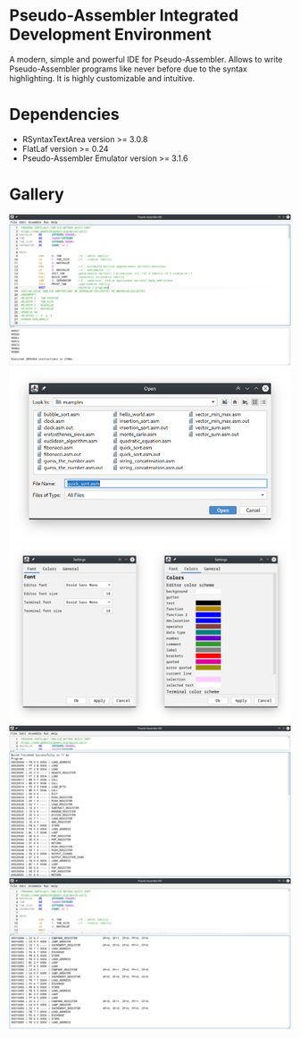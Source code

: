 # Pseudo-Assembler Integrated Development Environment
A modern, simple and powerful IDE for Pseudo-Assembler. 
Allows to write Pseudo-Assembler programs like never before due to the syntax highlighting.
It is highly customizable and intuitive.
# Dependencies
- RSyntaxTextArea version >= 3.0.8
- FlatLaf version >= 0.24
- Pseudo-Assembler Emulator version >= 3.1.6
# Gallery
![PAIDE_01](https://raw.githubusercontent.com/tomasz-herman/PseudoAssemblerIDE/master/gallery/PAIDE_01.png)
![PAIDE_02](https://raw.githubusercontent.com/tomasz-herman/PseudoAssemblerIDE/master/gallery/PAIDE_02.png)
![PAIDE_03](https://raw.githubusercontent.com/tomasz-herman/PseudoAssemblerIDE/master/gallery/PAIDE_03.png)
![PAIDE_04](https://raw.githubusercontent.com/tomasz-herman/PseudoAssemblerIDE/master/gallery/PAIDE_04.png)
![PAIDE_05](https://raw.githubusercontent.com/tomasz-herman/PseudoAssemblerIDE/master/gallery/PAIDE_05.png)
